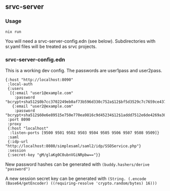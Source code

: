 ## srvc-server

### Usage

`nix run`

You will need a srvc-server-config.edn (see below). Subdirectories with sr.yaml
files will be treated as srvc projects.

### srvc-server-config.edn

This is a working dev config. The passwords are user1pass and user2pass.

```edn
{:host "http://localhost:8090"
 :local-auth
 {:users
  [{:email "user1@example.com"
    :password "bcrypt+sha512$0b7cc3702249eb0af73b596d330c752a$12$bf5d3529c7c7659ce437f8fb3297de7f4f009611a0cfdda0"}
   {:email "user2@example.com"
    :password "bcrypt+sha512$60e6e89515e750e770ea9816c9d45234$12$1addd7512e6de4269a30be59fdb46e1dc7ac9c3eb4db15d1"}]}
 :port 8090
 :proxy
 {:host "localhost"
  :listen-ports [9500 9501 9502 9503 9504 9505 9506 9507 9508 9509]}
 :saml
 {:idp-url "http://localhost:8080/simplesaml/saml2/idp/SSOService.php"}
 :session
 {:secret-key "gM/glaKg0C0ubnVGiNRpbw=="}}
```

New password hashes can be generated with `(buddy.hashers/derive "password")`

A new session secret key can be generated with `(String. (.encode (Base64/getEncoder) ((requiring-resolve 'crypto.random/bytes) 16)))`
